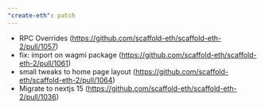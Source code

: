```yaml
---
"create-eth": patch
---
```


- RPC Overrides (https://github.com/scaffold-eth/scaffold-eth-2/pull/1057)
- fix: import on wagmi package (https://github.com/scaffold-eth/scaffold-eth-2/pull/1061)
- small tweaks to home page layout (https://github.com/scaffold-eth/scaffold-eth-2/pull/1064)
- Migrate to nextjs 15 (https://github.com/scaffold-eth/scaffold-eth-2/pull/1036)
